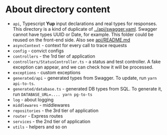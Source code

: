 # About directory content

- `api`, Typescript **Yup** input declarations and real types for responses.
  This directory is a kind of duplicate of [../api/swagger.yaml](../api/swagger.yaml). Swagger
  cannot have types UUID or Date, for example. This folder could be reused on the front-end side.
  Also see [api/README.md](api/README.md)
- `asyncContext` - context for every call to trace requests
- `config` - convict configs
- `controllers` - the 1rd tier of application
- `controllers/StatusController.ts` - a status and test controller. A fake exception can appear, and we can check how it will be processed.
- `exceptions` - custom exceptions
- `generated/api` - generated types from Swagger. To update, run `yarn api-to-ts`.
- `generated/database.ts` - generated DB types from SQL. To generate it, run `DATABASE_URL=.... yarn pg-to-ts`
- `log` - about logging
- `middlewares` - middlewares
- `repositories` - the 3rd tier of application
- `router` - Express routes
- `services` - the 2nd tier of application
- `utils` - helpers and so on
